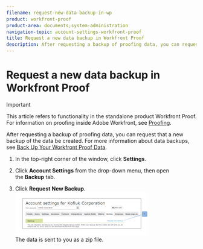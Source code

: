 ```yaml
---
filename: request-new-data-backup-in-wp
product: workfront-proof
product-area: documents;system-administration
navigation-topic: account-settings-workfront-proof
title: Request a new data backup in Workfront Proof
description: After requesting a backup of proofing data, you can request that a new backup of the data be created. For more information about data backups, see Back Up Your Workfront Proof Data.
---
```


# Request a new data backup in Workfront Proof

>[!IMPORTANT]
>
>This article refers to functionality in the standalone product Workfront Proof. For information on proofing inside Adobe Workfront, see [Proofing](../../../review-and-approve-work/proofing/proofing.md).

After requesting a backup of proofing data, you can request that a new backup of the data be created. For more information about data backups, see [Back Up Your Workfront Proof Data](../../../workfront-proof/wp-work-proofsfiles/organize-your-work/back-up-data.md).

1. In the top-right corner of the window, click **Settings**.
1. Click **Account Settings** from the drop-down menu, then open the&nbsp;**Backup** tab.

1. Click **Request New Backup**.  
   ![New_backup.png](assets/new-backup-350x115.png)  
   The data is sent to you as a zip file. &nbsp;

